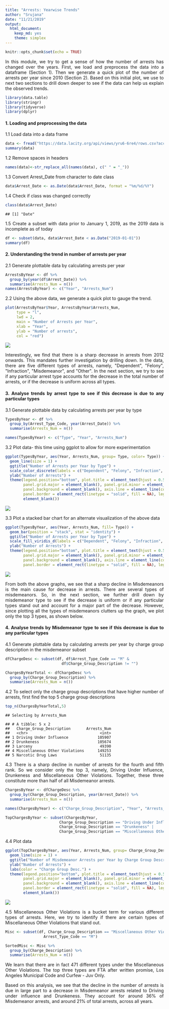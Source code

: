 ```yaml
---
title: "Arrests: Yearwise Trends"
author: "Srujana"
date: "11/21/2019"
output: 
  html_document: 
    keep_md: yes
    theme: simplex
---
```

<style>
body {
text-align: justify}
</style>


```r
knitr::opts_chunk$set(echo = TRUE)
```

In this module, we try to get a sense of how the number of arrests has changed over the years. First, we load and preprocess the data into a dataframe (Section 1). Then we generate a quick plot of the number of arrests per year since 2010 (Section 2). Based on this initial plot, we use to next two sections to drill down deeper to see if the data can help us explain the observed trends.


```r
library(data.table)
library(stringr)
library(tidyverse)
library(dplyr)
```


#### 1. Loading and preprocessing the data

1.1 Load data into a data frame


```r
data <- fread("https://data.lacity.org/api/views/yru6-6re4/rows.csv?accessType=DOWNLOAD")
summary(data)
```

1.2 Remove spaces in headers


```r
names(data)<-str_replace_all(names(data), c(" " = "_")) 
```

1.3 Convert Arrest_Date from character to date class


```r
data$Arrest_Date <- as.Date(data$Arrest_Date, format = "%m/%d/%Y") 
```

1.4 Check if class was changed correctly


```r
class(data$Arrest_Date) 
```

```
## [1] "Date"
```

1.5 Create a subset with data prior to January 1, 2019, as the 2019 data is incomplete as of today


```r
df <- subset(data, data$Arrest_Date < as.Date("2019-01-01")) 
summary(df)
```

#### 2. Understanding the trend in number of arrests per year

2.1 Generate plottable data by calculating arrests per year


```r
ArrestsByYear <- df %>% 
  group_by(year(df$Arrest_Date)) %>% 
  summarise(Arrests_Num = n()) 
names(ArrestsByYear) <- c("Year", "Arrests_Num")
```

2.2 Using the above data, we generate a quick plot to gauge the trend.


```r
plot(ArrestsByYear$Year, ArrestsByYear$Arrests_Num, 
     type = "l", 
     lwd = 2, 
     main = "Number of Arrests per Year", 
     xlab = "Year", 
     ylab = "Number of arrests",
     col = "red")
```

![](Arrests_Yearwise_Trends_files/figure-html/unnamed-chunk-8-1.png)<!-- -->

Interestingly, we find that there is a sharp decrease in arrests from 2012 onwards. This mandates further investigation by drilling down. In the data, there are five different types of arrests, namely, "Dependent", "Felony", "Infraction", "Misdemeanor", and "Other". In the next section, we try to see if any particular arrest type accounts for the decrease in the total number of arrests, or if the decrease is uniform across all types.

#### 3. Analyse trends by arrest type to see if this decrease is due to any particular types

3.1 Generate plottable data by calculating arrests per year by type


```r
TypesByYear <- df %>%
  group_by(Arrest_Type_Code, year(Arrest_Date)) %>%
  summarise(Arrests_Num = n())

names(TypesByYear) <- c("Type", "Year", "Arrests_Num")
```

3.2 Plot data- this time using ggplot to allow for more experimentation


```r
ggplot(TypesByYear, aes(Year, Arrests_Num, group= Type, color= Type)) + 
  geom_line(size = 1) +
  ggtitle("Number of Arrests per Year by Type") +
  scale_color_discrete(labels = c("Dependent", "Felony", "Infraction", "Misdemeanor", "Other")) +
  ylab("Number of Arrests") +
  theme(legend.position="bottom", plot.title = element_text(hjust = 0.5), 
        panel.grid.major = element_blank(), panel.grid.minor = element_blank(),
        panel.background = element_blank(), axis.line = element_line(colour ="black"),
        panel.border = element_rect(linetype = "solid", fill = NA), legend.key =
        element_blank())
```

![](Arrests_Yearwise_Trends_files/figure-html/unnamed-chunk-10-1.png)<!-- -->

3.3 Plot a stacked bar chart for an alternate visualization of the above data


```r
ggplot(TypesByYear, aes(Year, Arrests_Num, fill= Type)) + 
  geom_bar(position = "stack", stat = "identity") +
  ggtitle("Number of Arrests per Year by Type") +
  scale_fill_viridis_d(labels = c("Dependent", "Felony", "Infraction", "Misdemeanor", "Other")) +
  ylab("Number of Arrests") +
  theme(legend.position="bottom", plot.title = element_text(hjust = 0.5), 
        panel.grid.major = element_blank(), panel.grid.minor = element_blank(),
        panel.background = element_blank(), axis.line = element_line(colour = "black"),
        panel.border = element_rect(linetype = "solid", fill = NA), legend.key = element_blank())
```

![](Arrests_Yearwise_Trends_files/figure-html/unnamed-chunk-11-1.png)<!-- -->

From both the above graphs, we see that a sharp decline in Misdemeanors is the main cause for decrease in arrests. There are several types of misdemeanors. So, in the next section, we further drill down by misdemeanor type to see if the decrease is uniform or if any particular types stand out and account for a major part of the decrease. However, since plotting all the types of misdemeanors clutters up the graph, we plot only the top 3 types, as shown below.

#### 4. Analyse trends by Misdemeanor type to see if this decrease is due to any particular types

4.1 Generate plottable data by calculating arrests per year by charge group description in the misdemeanor subset


```r
dfChargeDesc <- subset(df, df$Arrest_Type_Code == "M" & 
                         df$Charge_Group_Description != "")

ChargesByYearTotal <- dfChargeDesc %>%
  group_by(Charge_Group_Description) %>%
  summarise(Arrests_Num = n())
```

4.2 To select only the charge group descriptions that have higher number of arrests, first find the top 5 charge group descriptions


```r
top_n(ChargesByYearTotal,5)
```

```
## Selecting by Arrests_Num
```

```
## # A tibble: 5 x 2
##   Charge_Group_Description       Arrests_Num
##   <chr>                                <int>
## 1 Driving Under Influence             105907
## 2 Drunkeness                          105674
## 3 Larceny                              49390
## 4 Miscellaneous Other Violations      149253
## 5 Narcotic Drug Laws                   51135
```

4.3 There is a sharp decline in number of arrests for the fourth and fifth rank. So we consider only the top 3, namely, Driving Under Influence, Drunkeness and Miscellaneous Other Violations. Together, these three constitute more than half of all Misdemeanor arrests.


```r
ChargesByYear <- dfChargeDesc %>%
  group_by(Charge_Group_Description, year(Arrest_Date)) %>%
  summarise(Arrests_Num = n())

names(ChargesByYear) <- c("Charge_Group_Description", "Year", "Arrests_Num")

TopChargesByYear <- subset(ChargesByYear, 
                        Charge_Group_Description == "Driving Under Influence" |
                        Charge_Group_Description == "Drunkeness" |
                        Charge_Group_Description == "Miscellaneous Other Violations")
```

4.4 Plot data


```r
ggplot(TopChargesByYear, aes(Year, Arrests_Num, group= Charge_Group_Description, color= Charge_Group_Description)) + 
  geom_line(size = 1) +
  ggtitle("Number of Misdemeanor Arrests per Year by Charge Group Description") +
  ylab("Number of Arrests") +
  labs(color = "Charge Group Desc.") +
  theme(legend.position="bottom", plot.title = element_text(hjust = 0.5), 
        panel.grid.major = element_blank(), panel.grid.minor = element_blank(),
        panel.background = element_blank(), axis.line = element_line(colour ="black"),
        panel.border = element_rect(linetype = "solid", fill = NA), legend.key =
        element_blank())
```

![](Arrests_Yearwise_Trends_files/figure-html/unnamed-chunk-15-1.png)<!-- -->

4.5 Miscellaneous Other Violations is a bucket term for various different types of arrests. Here, we try to identify if there are certain types of Miscellaneous Other Violations that stand out.


```r
Misc <- subset(df, Charge_Group_Description == "Miscellaneous Other Violations" &
                 Arrest_Type_Code == "M")

SortedMisc <- Misc %>%
  group_by(Charge_Description) %>%
  summarise(Arrests_Num = n())
```

We learn that there are in fact 471 different types under the Miscellaneous Other Violations. The top three types are FTA after written promise, Los Angeles Municipal Code and Curfew - Juv Only.

Based on this analysis, we see that the decline in the number of arrests is due in large part to a decrease in Misdemeanor arrests related to Driving under influence and Drunkeness. They account for around 36% of Misdemeanor arrests, and around 21% of total arrests, across all years. 
